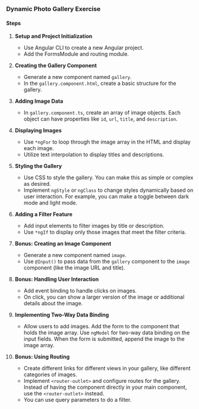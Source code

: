 ### Dynamic Photo Gallery Exercise


#### Steps

1. **Setup and Project Initialization**
   - Use Angular CLI to create a new Angular project.
   - Add the FormsModule and routing module.

2. **Creating the Gallery Component**
   - Generate a new component named `gallery`.
   - In the `gallery.component.html`, create a basic structure for the gallery.

3. **Adding Image Data**
   - In `gallery.component.ts`, create an array of image objects. Each object can have properties like `id`, `url`, `title`, and `description`.

4. **Displaying Images**
   - Use `*ngFor` to loop through the image array in the HTML and display each image.
   - Utilize text interpolation to display titles and descriptions.

5. **Styling the Gallery**
   - Use CSS to style the gallery. You can make this as simple or complex as desired.
   - Implement `ngStyle` or `ngClass` to change styles dynamically based on user interaction. For example, you can make a toggle between dark mode and light mode.

6. **Adding a Filter Feature**
   - Add input elements to filter images by title or description.
   - Use `*ngIf` to display only those images that meet the filter criteria.

7. **Bonus: Creating an Image Component**
   - Generate a new component named `image`.
   - Use `@Input()` to pass data from the `gallery` component to the `image` component (like the image URL and title).

8. **Bonus: Handling User Interaction**
   - Add event binding to handle clicks on images.
   - On click, you can show a larger version of the image or additional details about the image.

9. **Implementing Two-Way Data Binding**
   - Allow users to add images. Add the form to the component that holds the image array. Use `ngModel` for two-way data binding on the input fields. When the form is submitted, append the image to the image array.

10. **Bonus: Using Routing**
    - Create different links for different views in your gallery, like different categories of images.
    - Implement `<router-outlet>` and configure routes for the gallery. Instead of having the component directly in your main component, use the `<router-outlet>` instead.
    - You can use query parameters to do a filter.


